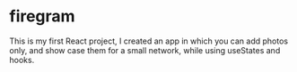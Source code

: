# firegram
This is my first React project,
I created an app in which you can add photos only, and show case them for a small network, while using useStates and hooks.
